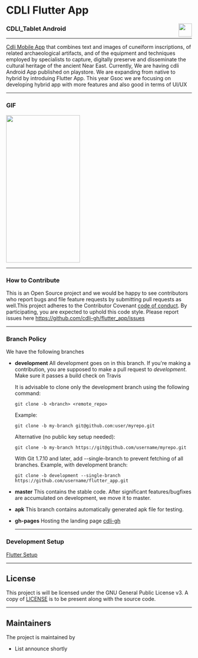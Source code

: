 # CDLI Flutter App

<a href='https://play.google.com/store/apps/details?id=com.cdlisolutions.cdli.cdlitablet' target='_blank' align="right"><img align="right" height='36' src='https://s20.postimg.org/muzx3w4jh/google_play_badge.png' /></a>
### CDLI_Tablet Android

---

[Cdli Mobile App](https://cdli.ucla.edu/?q=cdli-tablet) that combines text and images of cuneiform inscriptions, of related archaeological artifacts, and of the equipment and techniques employed by specialists to capture, digitally preserve and disseminate the cultural heritage of the ancient Near East.
Currently, We are having cdli Android App published on playstore. We are expanding from native to hybrid by introduing Flutter App. This year Gsoc we are focusing on developing hybrid app with more features and also good in terms of UI/UX

---

### GIF
<img src="https://github.com/cdli-gh/flutter_app/raw/master/docs/gif.gif" width="200" height="400" />

---

### How to Contribute
This is an Open Source project and we would be happy to see contributors who report bugs and file feature requests by submitting pull requests as well.This project adheres to the Contributor Covenant [code of conduct](). By participating, you are expected to uphold this code style. Please report issues here https://github.com/cdli-gh/flutter_app/issues

---

### Branch Policy
We have the following branches
 * **development**
	 All development goes on in this branch. If you're making a contribution,
	 you are supposed to make a pull request to _development_.
	 Make sure it passes a build check on Travis

	 It is advisable to clone only the development branch using the following command:

	`git clone -b <branch> <remote_repo>`

	Example:

	`git clone -b my-branch git@github.com:user/myrepo.git`

	Alternative (no public key setup needed):

	`git clone -b my-branch https://git@github.com/username/myrepo.git`

	With Git 1.7.10 and later, add --single-branch to prevent fetching of all branches. Example, with development branch:

	`git clone -b development --single-branch https://github.com/username/flutter_app.git`

 * **master**
   This contains the stable code. After significant features/bugfixes are accumulated on development, we move it to master.

 * **apk**
   This branch contains automatically generated apk file for testing.

 * **gh-pages**
   Hosting the landing page [cdli-gh](http://cdli-gh.github.io)  
   
   ---
   
### Development Setup
[Flutter Setup](https://flutter.io/get-started/install/)

--- 

## License

This project is will be licensed under the GNU General Public License v3. A copy of [LICENSE]() is to be present along with the source code.

---

## Maintainers
The project is maintained by
 - List announce shortly
